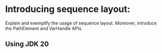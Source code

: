 # Introducing sequence layout:
Explain and exemplify the usage of sequence layout. Moreover, introduce the PathElement and VarHandle APIs.

## Using JDK 20